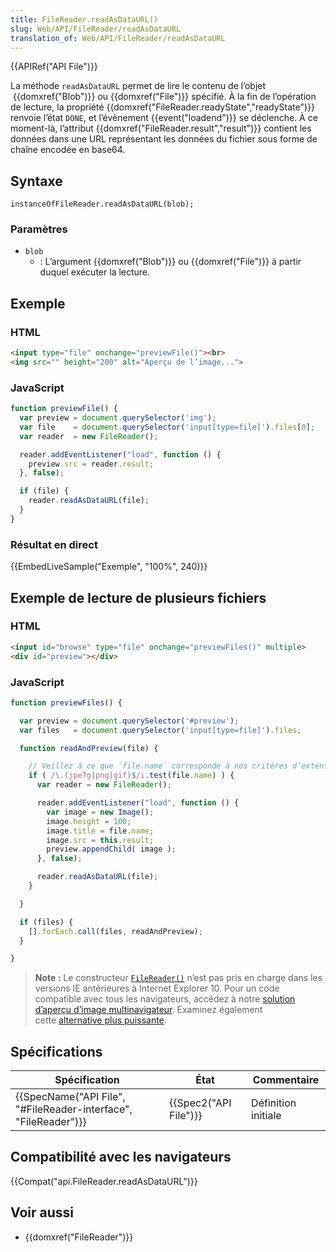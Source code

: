 ```yaml
---
title: FileReader.readAsDataURL()
slug: Web/API/FileReader/readAsDataURL
translation_of: Web/API/FileReader/readAsDataURL
---
```

{{APIRef("API File")}}

La méthode `readAsDataURL` permet de lire le contenu de l’objet  {{domxref("Blob")}} ou {{domxref("File")}} spécifié. À la fin de l’opération de lecture, la propriété {{domxref("FileReader.readyState","readyState")}} renvoie l’état `DONE`, et l’évènement {{event("loadend")}} se déclenche. À ce moment-là, l’attribut {{domxref("FileReader.result","result")}} contient les données dans une URL représentant les données du fichier sous forme de chaîne encodée en base64.

## Syntaxe

    instanceOfFileReader.readAsDataURL(blob);

### Paramètres

- `blob`
  - : L’argument {{domxref("Blob")}} ou {{domxref("File")}} à partir duquel exécuter la lecture.

## Exemple

### HTML

```html
<input type="file" onchange="previewFile()"><br>
<img src="" height="200" alt="Aperçu de l’image...">
```

### JavaScript

```js
function previewFile() {
  var preview = document.querySelector('img');
  var file    = document.querySelector('input[type=file]').files[0];
  var reader  = new FileReader();

  reader.addEventListener("load", function () {
    preview.src = reader.result;
  }, false);

  if (file) {
    reader.readAsDataURL(file);
  }
}
```

### Résultat en direct

{{EmbedLiveSample("Exemple", "100%", 240)}}



## Exemple de lecture de plusieurs fichiers

### HTML

```html
<input id="browse" type="file" onchange="previewFiles()" multiple>
<div id="preview"></div>
```

### JavaScript

```js
function previewFiles() {

  var preview = document.querySelector('#preview');
  var files   = document.querySelector('input[type=file]').files;

  function readAndPreview(file) {

    // Veillez à ce que `file.name` corresponde à nos critères d’extension
    if ( /\.(jpe?g|png|gif)$/i.test(file.name) ) {
      var reader = new FileReader();

      reader.addEventListener("load", function () {
        var image = new Image();
        image.height = 100;
        image.title = file.name;
        image.src = this.result;
        preview.appendChild( image );
      }, false);

      reader.readAsDataURL(file);
    }

  }

  if (files) {
    [].forEach.call(files, readAndPreview);
  }

}
```

> **Note :** Le constructeur [`FileReader()`](/en-US/docs/Web/API/FileReader) n’est pas pris en charge dans les versions IE antérieures à Internet Explorer 10. Pour un code compatible avec tous les navigateurs, accédez à notre [solution d’aperçu d’image multinavigateur](https://mdn.mozillademos.org/files/3699/crossbrowser_image_preview.html). Examinez également cette [alternative plus puissante](https://mdn.mozillademos.org/files/3698/image_upload_preview.html).

## Spécifications

| Spécification                                                                        | État                         | Commentaire         |
| ------------------------------------------------------------------------------------ | ---------------------------- | ------------------- |
| {{SpecName("API File", "#FileReader-interface", "FileReader")}} | {{Spec2("API File")}} | Définition initiale |

## Compatibilité avec les navigateurs

{{Compat("api.FileReader.readAsDataURL")}}

## Voir aussi

- {{domxref("FileReader")}}
